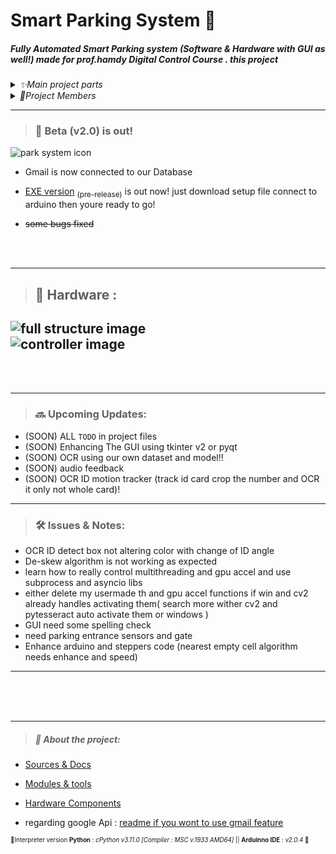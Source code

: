 # Smart Parking System 🚗

##### Fully Automated Smart Parking system  (Software & Hardware  with GUI as well!)  made for prof.hamdy Digital Control Course . this project 
<details>
<summary><em>  ✨Main project parts </em> </summary>
	
  1. _Hardware_  <sub> structure , motors , controller ,sensors, pullies , belt , cables </sub>
  2. _CV_  
  3. _OCR_ 
  4. _Sqlite DB_ 
  5. _Arduino/python code_  
  6. _GUI tkinter code_
  7. _google gmail API_

 </details> 
 
 <details>
<summary><em>  👥Project Members </em> </summary>
	
  * [Omar](https://github.com/orsnaro)  
  * [Gehad](https://github.com/Gehad-AboElmagd)
  * [Asmaa](https://github.com/Asmaaramadan1)
  * [Mahmoud](https://github.com/mahmoudSh58) 
  * [Hager](https://github.com/hagartamer)
  * [Mohamed](https://github.com/MohamedMohamedSaleh)
  * Nour

 </details> 
 
---

> ### 📣 Beta (v2.0) is out!
 ![park system icon](icon_1.ico "icon") 

 * Gmail is now connected to our Database
 * [EXE version](https://github.com/Gehad-AboElmagd/smart_parking_system/releases/tag/%23pre-release) <sub>(pre-release)</sub> is out now! just download setup file connect to arduino then youre ready to go!

 * ~~some bugs fixed~~
 

</br>
</br>


---
> ## 🔩 Hardware :
![full structure image]( docs/full_struct.jpg ) 
<br>
![controller image](docs/controller.jpg) 
---

 <br>
 <br>
 
---

> ###  🔜 Upcoming Updates:
*  (SOON) ALL `TODO` in project files 
*  (SOON) Enhancing The GUI using tkinter v2 or pyqt
*  (SOON) OCR using our own dataset and model!!
*  (SOON) audio feedback 
*  (SOON) OCR ID motion tracker (track id card crop the number and OCR it only not whole card)!


---
> ###  🛠 Issues & Notes:
*  OCR ID detect box not altering color with change of ID angle
*  De-skew algorithm is not working as expected
*  learn how to really control multithreading and gpu accel and use subprocess and asyncio libs
*  either delete my usermade th and gpu accel functions if win and cv2 already handles activating them( search more wither cv2 and pytesseract auto activate them or windows ) 
*  GUI need some spelling check
*  need parking entrance sensors and gate
* Enhance arduino and steppers code (nearest empty cell algorithm needs enhance and speed)

---

</br>
</br>
</br>



---


> ##### 🧾 About the project: 
  
  * [Sources & Docs](docs/sources&links.md)

  * [Modules & tools](docs/imports&tools.md)

  * [Hardware Components](docs/Hardware_components.md) 
  * regarding google Api  : [readme if you wont to use gmail feature](./database_data/readme.md)


<sub><sub>📍Interpreter version **Python** : _cPython  v3.11.0 [Compiler : MSC v.1933 AMD64]_  || **Arduinno IDE** : _v2.0.4_ 📍
